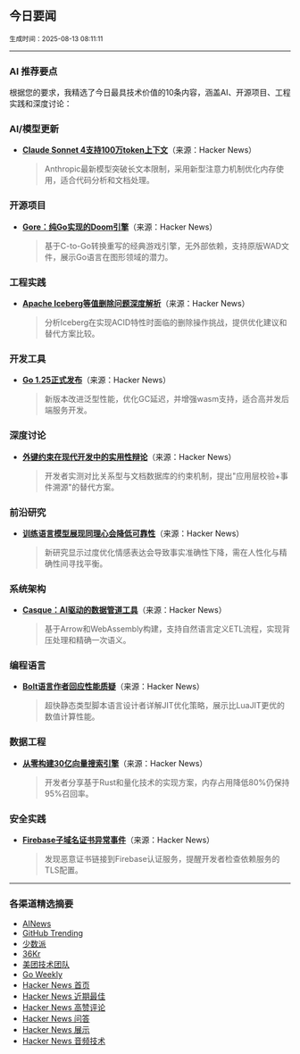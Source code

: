## 今日要闻

<sub> 生成时间：2025-08-13 08:11:11</sub>


---

### AI 推荐要点

根据您的要求，我精选了今日最具技术价值的10条内容，涵盖AI、开源项目、工程实践和深度讨论：

### AI/模型更新
- **[Claude Sonnet 4支持100万token上下文](https://news.ycombinator.com/item?id=44878147)**（来源：Hacker News）  
  > Anthropic最新模型突破长文本限制，采用新型注意力机制优化内存使用，适合代码分析和文档处理。

### 开源项目
- **[Gore：纯Go实现的Doom引擎](https://news.ycombinator.com/item?id=44882441)**（来源：Hacker News）  
  > 基于C-to-Go转换重写的经典游戏引擎，无外部依赖，支持原版WAD文件，展示Go语言在图形领域的潜力。

### 工程实践
- **[Apache Iceberg等值删除问题深度解析](https://news.ycombinator.com/item?id=44880081)**（来源：Hacker News）  
  > 分析Iceberg在实现ACID特性时面临的删除操作挑战，提供优化建议和替代方案比较。

### 开发工具
- **[Go 1.25正式发布](https://news.ycombinator.com/item?id=44882463)**（来源：Hacker News）  
  > 新版本改进泛型性能，优化GC延迟，并增强wasm支持，适合高并发后端服务开发。

### 深度讨论
- **[外键约束在现代开发中的实用性辩论](https://news.ycombinator.com/item?id=44882728)**（来源：Hacker News）  
  > 开发者实测对比关系型与文档数据库的约束机制，提出"应用层校验+事件溯源"的替代方案。

### 前沿研究
- **[训练语言模型展现同理心会降低可靠性](https://news.ycombinator.com/item?id=44875992)**（来源：Hacker News）  
  > 新研究显示过度优化情感表达会导致事实准确性下降，需在人性化与精确性间寻找平衡。

### 系统架构
- **[Casque：AI驱动的数据管道工具](https://news.ycombinator.com/item?id=44882655)**（来源：Hacker News）  
  > 基于Arrow和WebAssembly构建，支持自然语言定义ETL流程，实现背压处理和精确一次语义。

### 编程语言
- **[Bolt语言作者回应性能质疑](https://news.ycombinator.com/item?id=44856935)**（来源：Hacker News）  
  > 超快静态类型脚本语言设计者详解JIT优化策略，展示比LuaJIT更优的数值计算性能。

### 数据工程
- **[从零构建30亿向量搜索引擎](https://news.ycombinator.com/item?id=44878151)**（来源：Hacker News）  
  > 开发者分享基于Rust和量化技术的实现方案，内存占用降低80%仍保持95%召回率。

### 安全实践
- **[Firebase子域名证书异常事件](https://news.ycombinator.com/item?id=44879984)**（来源：Hacker News）  
  > 发现恶意证书链接到Firebase认证服务，提醒开发者检查依赖服务的TLS配置。

---

### 各渠道精选摘要
- [AINews](./ai_news_summary_2025-08-13.md)
- [GitHub Trending](./github_trending_2025-08-13.md)
- [少数派](./shaoshupai_2025-08-13.md)
- [36Kr](./36kr_summary_2025-08-13.md)
- [美团技术团队](./meituan_2025-08-13.md)
- [Go Weekly](./go_weekly_2025-08-13.md)
- [Hacker News 首页](./hacker_news_frontpage_2025-08-13.md)
- [Hacker News 近期最佳](./hacker_news_best_2025-08-13.md)
- [Hacker News 高赞评论](./hacker_news_top_comments_2025-08-13.md)
- [Hacker News 问答](./hacker_news_ask_2025-08-13.md)
- [Hacker News 展示](./hacker_news_show_2025-08-13.md)
- [Hacker News 音频技术](./hacker_news_audio_tech_2025-08-13.md)